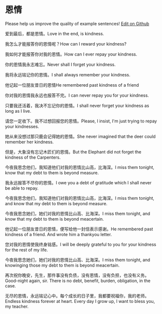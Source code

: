 # 恩情

Please help us improve the quality of example sentences! [Edit on Github](https://github.com/jiyushe/jiyu-example-sentence-source/blob/main/chinese/enqing.md)

<p><span class="chinese">爱到最后，都是恩情。</span><span class="english">Love in the end, is kindness.</span></p>

<p><span class="chinese">我怎么才能报答你的恩情呢？</span><span class="english">How can I reward your kindness?</span></p>

<p><span class="chinese">我如何才能报答你对我的恩情。</span><span class="english">How can I ever repay your kindness.</span></p>

<p><span class="chinese">你的恩情我永志难忘。</span><span class="english">Never shall I forget your kindness.</span></p>

<p><span class="chinese">我将永远铭记你的恩情。</span><span class="english">I shall always remember your kindness.</span></p>

<p><span class="chinese">他记起一位朋友昔日的恩情</span><span class="english">He remembered past kindness of a friend</span></p>

<p><span class="chinese">你对我的恩情我永远也报答不完。</span><span class="english">I can never repay you for your kindness.</span></p>

<p><span class="chinese">只要我还活着，我决不忘记你的恩情。</span><span class="english">I shall never forget your kindness as long as I live.</span></p>

<p><span class="chinese">请您一定收下。我不过想回报您的恩情。</span><span class="english">Please, I insist, I'm just trying to repay your kindnesses.</span></p>

<p><span class="chinese">她从来没想过那只鹿会记得她的恩情。</span><span class="english">She never imagined that the deer could remember her kindness.</span></p>

<p><span class="chinese">但是，大象没有忘记木匠们的恩情。</span><span class="english">But the Elephant did not forget the kindness of the Carpenters.</span></p>

<p><span class="chinese">今夜我思念他们，我知道他们对我的恩情比山高，比海深。</span><span class="english">I miss them tonight, know that my debt to them is beyond measure.</span></p>

<p><span class="chinese">我永远报答不尽你的恩情。</span><span class="english">I owe you a debt of gratitude which I shall never be able to repay.</span></p>

<p><span class="chinese">今夜我思念他们，我知道他们对我的恩情比山高，比海深。</span><span class="english">I miss them tonight, and know that my debt to them is beyond measure.</span></p>

<p><span class="chinese">今夜我思念她们，她们对我的恩情比山高、比海深。</span><span class="english">I miss them tonight, and know that my debt to them is beyond meacertain.</span></p>

<p><span class="chinese">他记起一位朋友昔日的恩情，便写给他一封信表示感谢。</span><span class="english">He remembered past kindness of a friend. And wrote him a thankyou letter.</span></p>

<p><span class="chinese">您对我的恩情使我终身铭感。</span><span class="english">I will be deeply grateful to you for your kindness for the rest of my life.</span></p>

<p><span class="chinese">今夜我思念她们，她们对我的恩情比山高、比海深。</span><span class="english">I miss them tonight, and knowinging those my debt to them is beyond meacertain.</span></p>

<p><span class="chinese">再次祝你晚安，先生，那件事没有负债，没有恩情，没有负担，也没有义务。</span><span class="english">Good-night again, sir. There is no debt, benefit, burden, obligation, in the case.</span></p>

<p><span class="chinese">无尽的恩情，永远铭记心中。每个成长的日子里，我都要祝福你，我的老师。</span><span class="english">Endless kindness forever at heart. Every day I grow up, I want to bless you, my teacher.</span></p>

